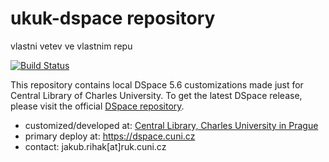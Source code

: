 # ukuk-dspace repository

vlastni vetev ve vlastnim repu 

[![Build Status](https://api.travis-ci.com/UKUK-Repository-Dept/ukuk-dspace.svg?branch=master)](https://travis-ci.com/UKUK-Repository-Dept/ukuk-dspace)

This repository contains local DSpace 5.6 customizations made just for Central Library of Charles University. To get the latest DSpace release, please visit
the official [DSpace repository](https://github.com/DSpace/DSpace).

* customized/developed at: [Central Library, Charles University in Prague](http://knihovna.cuni.cz/)
* primary deploy at: https://dspace.cuni.cz
* contact: jakub.rihak[at]ruk.cuni.cz
